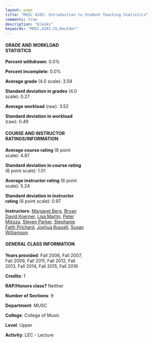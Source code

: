 ```yaml
---
layout: page
title: "MUSC 4103: Introduction to Student Teaching Statistics"
comments: true
description: "blanks"
keywords: "MUSC,4103,CU,Boulder"
---
```

<head>
<script src="https://ajax.googleapis.com/ajax/libs/jquery/2.1.3/jquery.min.js"></script>
<script src="https://dl.dropboxusercontent.com/s/pc42nxpaw1ea4o9/highcharts.js?dl=0"></script>
<!-- <script src="../assets/js/highcharts.js"></script> -->
<style type="text/css">@font-face {
	font-family: "Bebas Neue";
	src: url(https://www.filehosting.org/file/details/544349/BebasNeue Regular.otf) format("opentype");
	}
	h1.Bebas { 
		font-family: "Bebas Neue", Verdana, Tahoma;
	}
</style>
</head>
<body>
	<div id="container" style="float: right; width: 45%; height: 88%; margin-left: 2.5%; margin-right: 2.5%;"></div>
	<script language="JavaScript">
		$(document).ready(function() {
		var chart = {type: 'column'};
		var title = {text: 'Grade Distribution'};
		var xAxis = {categories: ['A','B','C','D','F'],crosshair: true};
		var yAxis = {min: 0,title: {text: 'Percentage'}};
		var tooltip = {headerFormat: '<center><b><span style="font-size:20px">{point.key}</span></b></center>',
		               pointFormat: '<td style="padding:0"><b>{point.y:.1f}%</b></td>',
		               footerFormat: '</table>',shared: true,useHTML: true};
		var plotOptions = {column: {pointPadding: 0.0,borderWidth: 0}};  
		var credits = {enabled: false};var series= [{name: 'Percent',data: [74.37,17.82,6.26,0.0,1.54,]}];
		var json = {};
		json.chart = chart;
		json.title = title;
		json.tooltip = tooltip;
		json.xAxis = xAxis;
		json.yAxis = yAxis;  
		json.series = series;
		json.plotOptions = plotOptions;  
		json.credits = credits;
		$('#container').highcharts(json);
	});
	</script>
</body>
			   
#### GRADE AND WORKLOAD STATISTICS

**Percent withdrawn**: 0.0%

**Percent incomplete**: 0.0%

**Average grade** (4.0 scale): 3.59

**Standard deviation in grades** (4.0 scale): 0.27

**Average workload** (raw): 3.52

**Standard deviation in workload** (raw): 0.49

#### COURSE AND INSTRUCTOR RATINGS/INFORMATION

**Average course rating** (6 point scale): 4.87

**Standard deviation in course rating** (6 point scale): 1.01

**Average instructor rating** (6 point scale): 5.24

**Standard deviation in instructor rating** (6 point scale): 0.97

**Instructors**: <a href='../../instructors/Margaret_Berg'>Margaret Berg</a>, <a href='../../instructors/Bryan_David_Koerner'>Bryan David Koerner</a>, <a href='../../instructors/Lisa_Martin'>Lisa Martin</a>, <a href='../../instructors/Peter_Miksza'>Peter Miksza</a>, <a href='../../instructors/Steven_Parker'>Steven Parker</a>, <a href='../../instructors/Stephanie_Faith_Prichard'>Stephanie Faith Prichard</a>, <a href='../../instructors/Joshua_Russell'>Joshua Russell</a>, <a href='../../instructors/Susan_Williamson'>Susan Williamson</a>

#### GENERAL CLASS INFORMATION

**Years provided**: Fall 2006, Fall 2007, Fall 2009, Fall 2011, Fall 2012, Fall 2013, Fall 2014, Fall 2015, Fall 2016

**Credits**: 1

**RAP/Honors class?** Neither

**Number of Sections**: 9

**Department**: MUSC

**College**: College of Music

**Level**: Upper

**Activity**: LEC - Lecture
